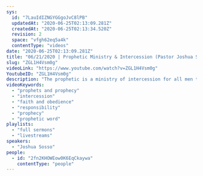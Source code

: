 ```yaml
---
sys:
  id: "7LauIdIZNGYGGgoJvC8lPB"
  updatedAt: "2020-06-25T02:13:09.281Z"
  createdAt: "2020-06-25T02:13:34.520Z"
  revision: 2
  space: "vfgh62eq5a4k"
  contentType: "videos"
date: "2020-06-25T02:13:09.281Z"
title: "06/21/2020 | Prophetic Ministry & Intercession (Pastor Joshua Sosso)"
slug: "ZGL1H4Vsm0g"
videoLink: "https://www.youtube.com/watch?v=ZGL1H4Vsm0g"
YoutubeID: "ZGL1H4Vsm0g"
description: "The prophetic is a ministry of intercession for all men to be saved. It is the Body of Christ's responsibility to stand in the gap and intercede for the will of God to be established in the Earth. "
videoKeywords:
  - "prophets and prophecy"
  - "intercession"
  - "faith and obedience"
  - "responsibility"
  - "prophecy"
  - "prophetic word"
playlists:
  - "full sermons"
  - "livestreams"
speakers:
  - "Joshua Sosso"
people:
  - id: "2fn2KHOWEow0K6EqCkaywa"
    contentType: "people"
---
```

